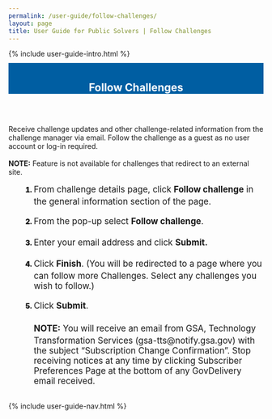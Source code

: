 ```yaml
---
permalink: /user-guide/follow-challenges/
layout: page
title: User Guide for Public Solvers | Follow Challenges 
---
```

<div class="row">
  <div class="col-sm-12">{% include user-guide-intro.html %}</div>
</div>
<div class="row" style="padding-top: 10px; padding-bottom: 30px;">
  <div class="col-sm-12" style="padding-top: 6px; background-color: #005ea2; color: #ffffff; text-align: center;">
    <h2>Follow Challenges</h2>
  </div>
</div>
<div class="row">
  <div class="col-sm-7">
    <p>Receive challenge updates and other challenge-related information from the challenge manager via email.  Follow the challenge as a guest as no user account or log-in required.<br>
      <br>
      <b>NOTE:</b> Feature is not available for challenges that redirect to an external site.</p>
    <ol style="padding-left: 50px;">
      <li style="font-weight:900;"><span style="font-size: 1.06rem; line-height: 1.5; font-weight: 400;">From challenge details page, click <b>Follow challenge</b> in the general information section of the page. </span></li>
      <br>
      <li style="font-weight:900;"><span style="font-size: 1.06rem; line-height: 1.5; font-weight: 400;">From the pop-up select <b>Follow challenge</b>.</span></li><br>
      <li style="font-weight:900;"><span style="font-size: 1.06rem; line-height: 1.5; font-weight: 400;">Enter your email address and click <b>Submit.</b></span></li><br>
      <li style="font-weight:900;"><span style="font-size: 1.06rem; line-height: 1.5; font-weight: 400;">Click <b>Finish</b>. (You will be redirected to a page where you can follow more Challenges. Select any challenges you wish to follow.)</span></li><br>
      <li style="font-weight:900;"><span style="font-size: 1.06rem; line-height: 1.5; font-weight: 400;">Click <b>Submit</b>.<br><br><b>NOTE:</b> You will receive an email from GSA, Technology Transformation Services (gsa-tts@notify.gsa.gov) with the subject “Subscription Change Confirmation”.  Stop receiving notices at any time by clicking Subscriber Preferences Page at the bottom of any GovDelivery email received.</span></li>
    </ol>
  </div>
  <div class="col-sm-1">&nbsp;</div>
  <div class="col-sm-4"> {% include user-guide-nav.html %} </div>
</div>

